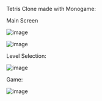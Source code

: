 Tetris Clone made with Monogame:

Main Screen

![image](https://github.com/user-attachments/assets/d239b3ef-9d97-4be0-958f-cb3cee6e80c9)

![image](https://github.com/user-attachments/assets/231fad2e-cb32-4ec3-ba1a-017c29409880)

Level Selection:

![image](https://github.com/user-attachments/assets/31abff5f-4432-4e46-a357-07b7e8044a31)

Game:

![image](https://github.com/user-attachments/assets/1c33e7f4-b4fa-4f77-b0f4-188f1a5d419a)

